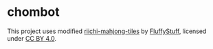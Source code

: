 # chombot

This project uses modified [riichi-mahjong-tiles](https://github.com/FluffyStuff/riichi-mahjong-tiles) by [FluffyStuff](https://github.com/FluffyStuff), licensed under [CC BY 4.0](https://creativecommons.org/licenses/by/4.0/).
